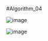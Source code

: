 #Algorithm_04

![image](https://user-images.githubusercontent.com/65957167/83013644-52816780-a058-11ea-9382-5297d2387163.png)

![image](https://user-images.githubusercontent.com/65957167/83013696-65943780-a058-11ea-991f-6303543ae536.png)
